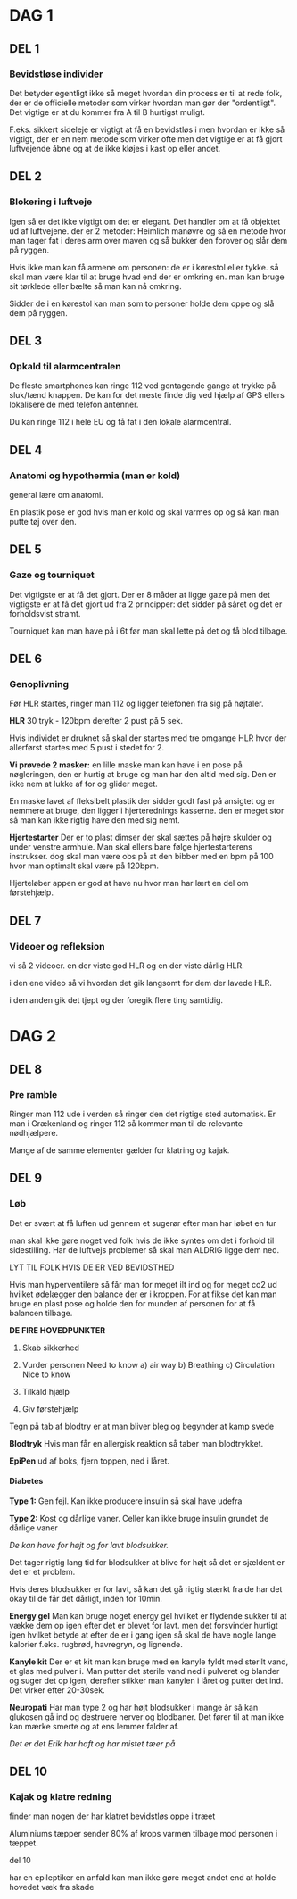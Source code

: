 # DAG 1
## DEL 1
### Bevidstløse individer
Det betyder egentligt ikke så meget hvordan din process er til at rede folk, der er de officielle metoder som virker hvordan man gør der "ordentligt". Det vigtige er at du kommer fra A til B hurtigst muligt. 

F.eks. sikkert sideleje er vigtigt at få en bevidstløs i men hvordan er ikke så vigtigt, der er en nem metode som virker ofte men det vigtige er at få gjort luftvejende åbne og at de ikke kløjes i kast op eller andet. 

## DEL 2
### Blokering i luftveje
Igen så er det ikke vigtigt om det er elegant. Det handler om at få objektet ud af luftvejene. 
der er 2 metoder: Heimlich manøvre og så en metode hvor man tager fat i deres arm over maven og så bukker den forover og slår dem på ryggen. 

Hvis ikke man kan få armene om personen: de er i kørestol eller tykke. så skal man være klar til at bruge hvad end der er omkring en. man kan bruge sit tørklede eller bælte så man kan nå omkring.

Sidder de i en kørestol kan man som to personer holde dem oppe og slå dem på ryggen.

## DEL 3
### Opkald til alarmcentralen
De fleste smartphones kan ringe 112 ved gentagende gange at trykke på sluk/tænd knappen. De kan for det meste finde dig ved hjælp af GPS ellers lokalisere de med telefon antenner.

Du kan ringe 112 i hele EU og få fat i den lokale alarmcentral. 

## DEL 4
### Anatomi og hypothermia (man er kold)
general lære om anatomi.

En plastik pose er god hvis man er kold og skal varmes op og så kan man putte tøj over den.

## DEL 5
### Gaze og tourniquet
Det vigtigste er at få det gjort. Der er 8 måder at ligge gaze på men det vigtigste er at få det gjort ud fra 2 principper: det sidder på såret og det er forholdsvist stramt. 

Tourniquet kan man have på i 6t før man skal lette på det og få blod tilbage. 

## DEL 6
### Genoplivning
Før HLR startes, ringer man 112 og ligger telefonen fra sig på højtaler.

**HLR** 30 tryk - 120bpm derefter 2 pust på 5 sek. 

Hvis individet er druknet så skal der startes med tre omgange HLR hvor der allerførst startes med 5 pust i stedet for 2.

**Vi prøvede 2 masker:** 
en lille maske man kan have i en pose på nøgleringen, den er hurtig at bruge og man har den altid med sig. Den er ikke nem at lukke af for og glider meget.

En maske lavet af fleksibelt plastik der sidder godt fast på ansigtet og er nemmere at bruge, den ligger i hjerterednings kasserne. den er meget stor så man kan ikke rigtig have den med sig nemt.

**Hjertestarter**
Der er to plast dimser der skal sættes på højre skulder og under venstre armhule. Man skal ellers bare følge hjertestarterens instrukser. dog skal man være obs på at den bibber med en bpm på 100 hvor man optimalt skal være på 120bpm.

Hjerteløber appen er god at have nu hvor man har lært en del om førstehjælp.

## DEL 7
### Videoer og refleksion

vi så 2 videoer. en der viste god HLR og en der viste dårlig HLR. 

i den ene video så vi hvordan det gik langsomt for dem der lavede HLR.

i den anden gik det tjept og der foregik flere ting samtidig.


# DAG 2

## DEL 8
### Pre ramble
Ringer man 112 ude i verden så ringer den det rigtige sted automatisk. Er man i Grækenland og ringer 112 så kommer man til de relevante nødhjælpere.

Mange af de samme elementer gælder for klatring og kajak.

## DEL 9
### Løb
Det er svært at få luften ud gennem et sugerør efter man har løbet en tur

man skal ikke gøre noget ved folk hvis de ikke syntes om det i forhold til sidestilling. Har de luftvejs problemer så skal man ALDRIG ligge dem ned. 

LYT TIL FOLK HVIS DE ER VED BEVIDSTHED

Hvis man hyperventilere så får man for meget ilt ind og for meget co2 ud hvilket ødelægger den balance der er i kroppen. For at fikse det kan man bruge en plast pose og holde den for munden af personen for at få balancen tilbage.  

**DE FIRE HOVEDPUNKTER**
1) Skab sikkerhed
2) Vurder personen
		Need to know
	a) air way
	b) Breathing
	c) Circulation  
		Nice to know
		
3) Tilkald hjælp
4) Giv førstehjælp

Tegn på tab af blodtry er at man bliver bleg og begynder at kamp svede

**Blodtryk**
Hvis man får en allergisk reaktion så taber man blodtrykket. 

**EpiPen**
ud af boks, fjern toppen, ned i låret.

#### **Diabetes**
**Type 1:** Gen fejl. Kan ikke producere insulin så skal have udefra

**Type 2:** Kost og dårlige vaner. Celler kan ikke bruge insulin grundet de dårlige vaner

*De kan have for højt og for lavt blodsukker.*

Det tager rigtig lang tid for blodsukker at blive for højt så det er sjældent er det er et problem.

Hvis deres blodsukker er for lavt, så kan det gå rigtig stærkt fra de har det okay til de får det dårligt, inden for 10min. 

**Energy gel**
Man kan bruge noget energy gel hvilket er flydende sukker til at vække dem op igen efter det er blevet for lavt. men det forsvinder hurtigt igen hvilket betyde at efter de er i gang igen så skal de have nogle lange kalorier f.eks. rugbrød, havregryn, og lignende. 

**Kanyle kit**
Der er et kit man kan bruge med en kanyle fyldt med sterilt vand, et glas med pulver i. Man putter det sterile vand ned i pulveret og blander og suger det op igen, derefter stikker man kanylen i låret og putter det ind. Det virker efter 20-30sek. 

**Neuropati**
Har man type 2 og har højt blodsukker i mange år så kan glukosen gå ind og destruere nerver og blodbaner. Det fører til at man ikke kan mærke smerte og at ens lemmer falder af. 

*Det er det Erik har haft og har mistet tæer på*

## DEL 10
### Kajak og klatre redning

finder man nogen der har klatret bevidstløs oppe i træet 

Aluminiums tæpper sender 80% af krops varmen tilbage mod personen i tæppet. 


del 10

har en epileptiker en anfald kan man ikke gøre meget andet end at holde hovedet væk fra skade